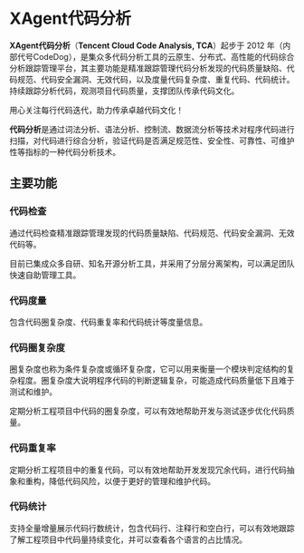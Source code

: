 # XAgent代码分析

**XAgent代码分析**（**Tencent Cloud Code Analysis, TCA**）起步于 2012 年（内部代号CodeDog），是集众多代码分析工具的云原生、分布式、高性能的代码综合分析跟踪管理平台，其主要功能是精准跟踪管理代码分析发现的代码质量缺陷、代码规范、代码安全漏洞、无效代码，以及度量代码复杂度、重复代码、代码统计。持续跟踪分析代码，观测项目代码质量，支撑团队传承代码文化。

用心关注每行代码迭代，助力传承卓越代码文化！


**代码分析**是通过词法分析、语法分析、控制流、数据流分析等技术对程序代码进行扫描，对代码进行综合分析，验证代码是否满足规范性、安全性、可靠性、可维护性等指标的一种代码分析技术。

## 主要功能

### 代码检查

通过代码检查精准跟踪管理发现的代码质量缺陷、代码规范、代码安全漏洞、无效代码等。

目前已集成众多自研、知名开源分析工具，并采用了分层分离架构，可以满足团队快速自助管理工具。

### 代码度量

包含代码圈复杂度、代码重复率和代码统计等度量信息。

### 代码圈复杂度

圈复杂度也称为条件复杂度或循环复杂度，它可以用来衡量一个模块判定结构的复杂程度。圈复杂度大说明程序代码的判断逻辑复杂，可能造成代码质量低下且难于测试和维护。

定期分析工程项目中代码的圈复杂度，可以有效地帮助开发与测试逐步优化代码质量。

### 代码重复率

定期分析工程项目中的重复代码，可以有效地帮助开发发现冗余代码，进行代码抽象和重构，降低代码风险，以便于更好的管理和维护代码。

### 代码统计

支持全量增量展示代码行数统计，包含代码行、注释行和空白行，可以有效地跟踪了解工程项目中代码量持续变化，并可以查看各个语言的占比情况。
